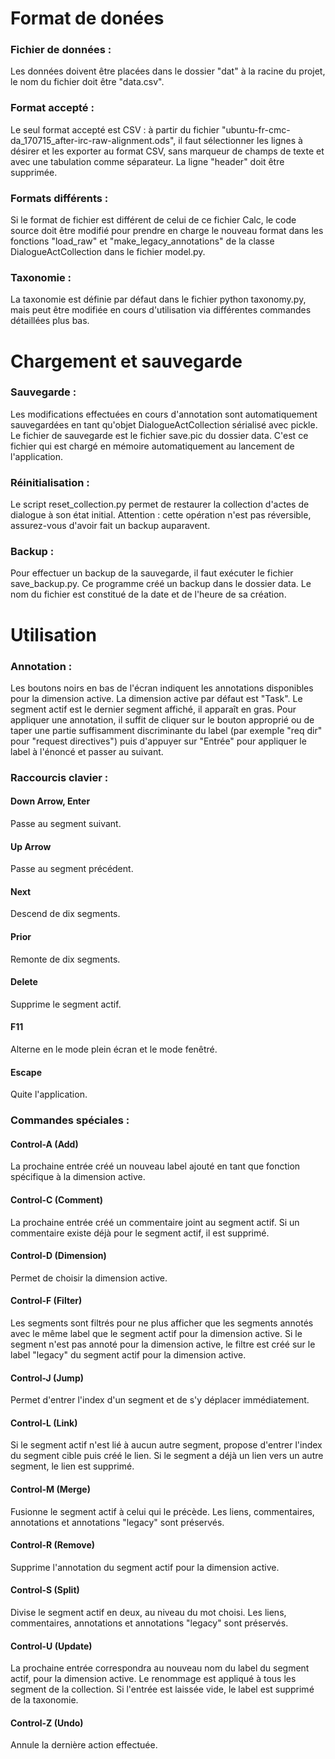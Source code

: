 # Format de donées

### Fichier de données :

Les données doivent être placées dans le dossier "dat" à la racine du projet, le nom du fichier doit être "data.csv".

### Format accepté :

Le seul format accepté est CSV : à partir du fichier "ubuntu-fr-cmc-da_170715_after-irc-raw-alignment.ods", il faut sélectionner les lignes à désirer et les exporter au format CSV, sans marqueur de champs de texte et avec une tabulation comme séparateur. La ligne "header" doit être supprimée.

### Formats différents :

Si le format de fichier est différent de celui de ce fichier Calc, le code source doit être modifié pour prendre en charge le nouveau format dans les fonctions "load_raw" et "make_legacy_annotations" de la classe DialogueActCollection dans le fichier model.py.

### Taxonomie :

La taxonomie est définie par défaut dans le fichier python taxonomy.py, mais peut être modifiée en cours d'utilisation via différentes commandes détaillées plus bas.

# Chargement et sauvegarde

### Sauvegarde :

Les modifications effectuées en cours d'annotation sont automatiquement sauvegardées en tant qu'objet DialogueActCollection sérialisé avec pickle. Le fichier de sauvegarde est le fichier save.pic du dossier data. C'est ce fichier qui est chargé en mémoire automatiquement au lancement de l'application.

### Réinitialisation :

Le script reset_collection.py permet de restaurer la collection d'actes de dialogue à son état initial. Attention : cette opération n'est pas réversible, assurez-vous d'avoir fait un backup auparavent.

### Backup :

Pour effectuer un backup de la sauvegarde, il faut exécuter le fichier save_backup.py. Ce programme créé un backup dans le dossier data. Le nom du fichier est constitué de la date et de l'heure de sa création.

# Utilisation

### Annotation :

Les boutons noirs en bas de l'écran indiquent les annotations disponibles pour la dimension active. La dimension active par défaut est "Task". Le segment actif est le dernier segment affiché, il apparaît en gras. Pour appliquer une annotation, il suffit de cliquer sur le bouton approprié ou de taper une partie suffisamment discriminante du label (par exemple "req dir" pour "request directives") puis d'appuyer sur "Entrée" pour appliquer le label à l'énoncé et passer au suivant.

### Raccourcis clavier :

#### Down Arrow, Enter

Passe au segment suivant.

#### Up Arrow

Passe au segment précédent.

#### Next

Descend de dix segments.

#### Prior

Remonte de dix segments.

#### Delete

Supprime le segment actif.

#### F11

Alterne en le mode plein écran et le mode fenêtré.

#### Escape

Quite l'application. 

### Commandes spéciales :

#### Control-A (Add)

La prochaine entrée créé un nouveau label ajouté en tant que fonction spécifique à la dimension active.

#### Control-C (Comment)

La prochaine entrée créé un commentaire joint au segment actif. Si un commentaire existe déjà pour le segment actif, il est supprimé.

#### Control-D (Dimension)

Permet de choisir la dimension active.

#### Control-F (Filter)

Les segments sont filtrés pour ne plus afficher que les segments annotés avec le même label que le segment actif pour la dimension active. Si le segment n'est pas annoté pour la dimension active, le filtre est créé sur le label "legacy" du segment actif pour la dimension active.

#### Control-J (Jump)

Permet d'entrer l'index d'un segment et de s'y déplacer immédiatement.

#### Control-L (Link)

Si le segment actif n'est lié à aucun autre segment, propose d'entrer l'index du segment cible puis créé le lien. Si le segment a déjà un lien vers un autre segment, le lien est supprimé.

#### Control-M (Merge)

Fusionne le segment actif à celui qui le précède. Les liens, commentaires, annotations et annotations "legacy" sont préservés.

#### Control-R (Remove)

Supprime l'annotation du segment actif pour la dimension active.

#### Control-S (Split)

Divise le segment actif en deux, au niveau du mot choisi. Les liens, commentaires, annotations et annotations "legacy" sont préservés.

#### Control-U (Update)

La prochaine entrée correspondra au nouveau nom du label du segment actif, pour la dimension active. Le renommage est appliqué à tous les segment de la collection. Si l'entrée est laissée vide, le label est supprimé de la taxonomie.

#### Control-Z (Undo)

Annule la dernière action effectuée.